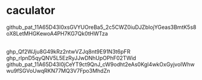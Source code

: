 # caculator

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

<br>
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
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 <br>
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
